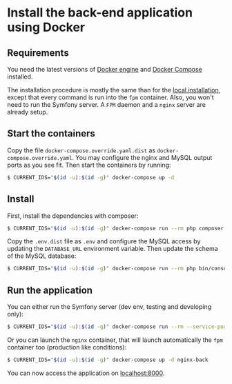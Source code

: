 # Install the back-end application using Docker

## Requirements

You need the latest versions of [Docker engine](https://docs.docker.com/engine/) and [Docker Compose](https://docs.docker.com/compose/) installed.

The installation procedure is mostly the same than for the [local installation](https://github.com/damien-carcel/app-skeleton/blob/master/doc/install/back/local.md#install),
except that every command is run into the `fpm` container. Also, you won't need to run the Symfony server. A `FPM` daemon and a `nginx` server are already setup.

## Start the containers

Copy the file `docker-compose.override.yaml.dist` as `docker-compose.override.yaml`.
You may configure the nginx and MySQL output ports as you see fit.
Then start the containers by running:
```bash
$ CURRENT_IDS="$(id -u):$(id -g)" docker-compose up -d
```

## Install

First, install the dependencies with composer:
```bash
$ CURRENT_IDS="$(id -u):$(id -g)" docker-compose run --rm php composer update --prefer-dist --optimize-autoloader
```

Copy the `.env.dist` file as `.env` and configure the MySQL access by updating the `DATABASE_URL` environment variable.
Then update the schema of the MySQL database:
```bash
$ CURRENT_IDS="$(id -u):$(id -g)" docker-compose run --rm php bin/console doctrine:schema:update --force
```

## Run the application

You can either run the Symfony server (dev env, testing and developing only):
```bash
$ CURRENT_IDS="$(id -u):$(id -g)" docker-compose run --rm --service-ports php bin/console server:run 0.0.0.0:8000
```

Or you can launch the `nginx` container, that will launch automatically the `fpm` container too (production like conditions):
```bash
$ CURRENT_IDS="$(id -u):$(id -g)" docker-compose up -d nginx-back
```

You can now access the application on [localhost:8000](http://localhost:8000).
